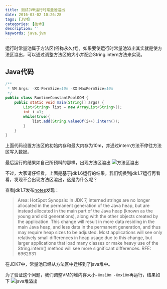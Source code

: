 ```yaml
---
title: 测试JVM运行时常量池溢出
date: 2016-03-02 10:26:28
tags: [JVM]
categories: [技术]
description: ''
keywords: java,jvm
---
```

运行时常量池属于方法区(俗称永久代)，如果要使运行时常量池溢出其实就是使方法区溢出，可以通过调整方法区的大小并配合String.intern方法来实现。
<!--more-->

## **Java代码**
~~~ java
/**
 * VM Args: -XX:PermSize=10m -XX:MaxPermSize=10m
 */
public class RuntimeConstantPoolOOM {
	public static void main(String[] args) {
		List<String> list = new ArrayList<String>();
		int i =1;
		while(true){
			list.add(String.valueOf(i++).intern());
		}
	}
}
~~~

上面代码设置方法区的初始内存和最大内存为10m，并通过intern方法不停往方法区写入数据。

最后运行的结果如自己所预料的那样，出现方法区溢出
![方法区溢出](http://7xqlat.com1.z0.glb.clouddn.com/oom_permgen_space_01.png)

不过，大家请仔细看，上面是基于jdk1.6运行的结果，我们切换到jdk1.7运行再看看，发现不会出现方法区溢出，这是为什么呢？

查看jdk1.7发布[notes](http://www.oracle.com/technetwork/java/javase/jdk7-relnotes-418459.html)发现：
>Area: HotSpot
Synopsis: In JDK 7, interned strings are no longer allocated in the permanent generation of the Java heap, but are instead allocated in the main part of the Java heap (known as the young and old generations), along with the other objects created by the application. This change will result in more data residing in the main Java heap, and less data in the permanent generation, and thus may require heap sizes to be adjusted. Most applications will see only relatively small differences in heap usage due to this change, but larger applications that load many classes or make heavy use of the String.intern() method will see more significant differences.
RFE: 6962931

在JDK7中，常量池已经从方法区中迁移到了java堆中。

为了验证这个问题，我们调整VM的堆内存大小`-Xms10m -Xmx10m`再运行，结果如下
![java堆溢出](http://7xqlat.com1.z0.glb.clouddn.com/oom_jav_heap_space_01.png)
